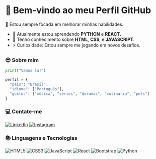 
# 🌟 Bem-vindo ao meu Perfil GitHub

🔭 Estou sempre focada em melhorar minhas habilidades.
- 🌱 Atualmente estou aprendendo **PYTHON** e **REACT.**
- 💬 Tenho conhecimento sobre **HTML**, **CSS**, e **JAVASCRIPT**.
- ⚡ Curiosidade: Estou sempre me jogando em novos desafios.

### 😎 Sobre mim

```python
print("Vamos lá!")

perfil = {
  "pais": "Brasil",
  "idioma": ["Português"],
  "gostos": ["música", "séries", "doramas", "culinária", "pets"]
}
```

### 💻 Contate-me

[![LinkedIn](https://img.shields.io/badge/LinkedIn-0077B5?style=for-the-badge&logo=linkedin&logoColor=white)](https://www.linkedin.com/in/sowza82-tatiane-6a9519273)
[![Instagram](https://img.shields.io/badge/-Instagram-%23E4405F?style=for-the-badge&logo=instagram&logoColor=white)](https://www.instagram.com/tathysowza_82/)

### 📚 Linguagens e Tecnologias

![HTML5](https://img.shields.io/badge/HTML5-E34F26?style=for-the-badge&logo=html5&logoColor=white)
![CSS3](https://img.shields.io/badge/CSS3-1572B6?style=for-the-badge&logo=css3&logoColor=white)
![JavaScript](https://img.shields.io/badge/JavaScript-F7DF1E?style=for-the-badge&logo=javascript&logoColor=black)
![React](https://img.shields.io/badge/React-61DAFB?style=for-the-badge&logo=react&logoColor=black)
![Bootstrap](https://img.shields.io/badge/Bootstrap-563D7C?style=for-the-badge&logo=bootstrap&logoColor=white)
![Python](https://img.shields.io/badge/Python-3670A0?style=for-the-badge&logo=python&logoColor=ffdd54)
```

